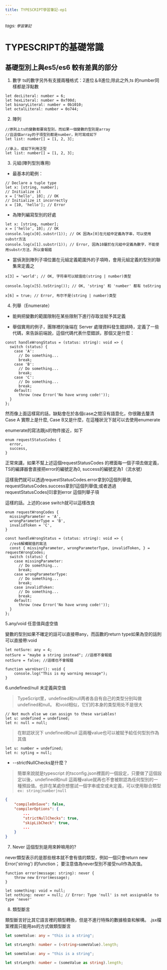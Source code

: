 ```yaml
---
title: TYPESCRIPT學習筆記-ep1
---
```


###### tags: `學習筆記`


# TYPESCRIPT的基礎常識


## 基礎型別上與es5/es6 較有差異的部分
1. 數字
ts的數字另外有支援兩種格式：2進位＆8進位;除此之外,ts 的number同樣都是浮點數
```typescript=
let decLiteral: number = 6;
let hexLiteral: number = 0xf00d;
let binaryLiteral: number = 0b1010;
let octalLiteral: number = 0o744;
```

2. 陣列
```typescript=
//原則上ts的變數都要寫型別，而如果一個變數的型別是array
//且這個array的子項型別都是number，則可寫成如下
let list: number[] = [1, 2, 3];
```

```typescript=
//承上，或如下利用泛型
let list: number[] = [1, 2, 3];
```

3. 元組(陣列型別專用)

- 最基本的範例：
```typescript=
// Declare a tuple type
let x: [string, number];
// Initialize it
x = ['hello', 10]; // OK
// Initialize it incorrectly
x = [10, 'hello']; // Error
```

- 為陣列編寫型別的好處

```typescript=
let x: [string, number];
x = ['hello', 10]; // OK
console.log(x[0].substr(1)); // OK 因為x[0]在元組中定義為字串，可以使用substr方法
console.log(x[1].substr(1)); // Error, 因為10屬於在元組中定義為數字，不能使用substr方法，所以會報錯
```

- 當偵測到陣列子項位置在元組定義範圍外的子項時，會用元組定義的型別的聯集來定義之

```typescript=
x[3] = 'world'; // OK, 字符串可以赋值给(string | number)类型

console.log(x[5].toString()); // OK, 'string' 和 'number' 都有 toString

x[6] = true; // Error, 布尔不是(string | number)类型
```

4. 列舉（Enumerate）

- 能夠把變數的範圍限制在某些限制下進行存取並賦予其定義

- 舉個實用的例子，團隊裡的後端在 Server 處理資料發生錯誤時，定義了一些代碼，來告訴前端說，這個代碼代表什麼錯誤，那個又是什麼：

```javascript=
const handleWrongStatus = (status: string): void => {
  switch (status) {
    case 'A':
      // Do something...
      break;
    case 'B':
      // Do something...
      break;
    case 'C':
      // Do something...
      break;
    default:
      throw (new Error('No have wrong code!'));
  }
};
```

然而像上面這樣寫的話，缺點會在於各個case之間沒有語意化，你很難去釐清Case A 實際上是什麼, Case B又是什麼，在這種狀況下就可以去使用enumerate

enumerate的寫法跟js的物件接近，如下

```typescript=
enum requestStatusCodes {
  error,
  success,
}
```

正常來講，如果不幫上述這個requestStatusCodes 的裡面每一個子項去做定義，TS的編譯器會直接把error的編號定為0, success的編號定為1（流水號）

這樣我們就可以透過requestStatusCodes.error拿到0這個列舉值, requestStatusCodes.success拿到1這個列舉值;或者透過requestStatusCodes[0]拿到error 這個列舉子項

這樣的話。上述的case switch就可以這樣改良

```typescript=
enum requestWrongCodes {
  missingParameter = 'A',
  wrongParameterType = 'B',
  invalidToken = 'C',
}

const handleWrongStatus = (status: string): void => {
  //es6解構賦值的寫法
  const { missingParameter, wrongParameterType, invalidToken, } = requestWrongCodes;
  switch (status) {
    case missingParameter:
      // Do something...
      break;
    case wrongParameterType:
      // Do something...
      break;
    case invalidToken:
      // Do something...
      break;
    default:
      throw (new Error('No have wrong code!'));
  }
};
```
5.any/void 任意值與虛空值

變數的型別如果不確定的話可以直接帶any，而函數的return type如果為空的話則可以直接帶:void

```typescript=
let notSure: any = 4;
notSure = "maybe a string instead"; //這樣不會報錯
notSure = false; //這樣也不會報錯
```

```typescript=
function warnUser(): void {
    console.log("This is my warning message");
}
```

6.undefined/null 未定義與空值

> TypeScript里，undefined和null两者各自有自己的类型分别叫做undefined和null。 和void相似，它们的本身的类型用处不是很大

```typscript=
// Not much else we can assign to these variables!
let u: undefined = undefined; 
let n: null = null;
```
> 在默認狀況下 undefined和null 這兩種value也可以被賦予給任何型別作為其值
```typescript=
let u: number = undefined; 
let n: syting = null;
```

- --strictNullChecks是什麼？
>簡單來說就是typescript 的tsconfig.json裡面的一個設定，只要做了這個設定以後，undefined和null 這兩種value就再也不會被默認為任何型別的一種預設值。也許在某處你想嘗試一個字串或空或未定義，可以使用聯合類型 ```ex: string|number|null```

```json
{
    "compileOnSave": false,
    "compilerOptions": {
        ...
        "strictNullChecks": true,
        "skipLibCheck": true,
        ...
    }
}
```

7. Never 這個型別是用來幹嘛用的?

never類型表示的是那些根本就不會有值的類型，例如一個只會return new Error('string') 的function； 
要注意值為never型別不接受null作為其值。

```typescript=
function error(message: string): never {
    throw new Error(message);
}
```

```typescript=
let something: void = null;
let nothing: never = null; // Error: Type 'null' is not assignable to type 'never'
```

8. 類型斷言

類型斷言好比其它語言裡的類型轉換，但是不進行特殊的數據檢查和解構。
.jsx檔案裡面只能用as的方式做類型斷言

```typescript
let someValue: any = "this is a string";

let strLength: number = (<string>someValue).length;
```

```typescript
let someValue: any = "this is a string";

let strLength: number = (someValue as string).length;
```